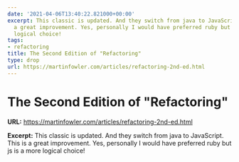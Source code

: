 ```yaml
---
date: '2021-04-06T13:40:22.821000+00:00'
excerpt: This classic is updated. And they switch from java to JavaScript. This is
  a great improvement. Yes, personally I would have preferred ruby but js is a more
  logical choice!
tags:
- refactoring
title: The Second Edition of "Refactoring"
type: drop
url: https://martinfowler.com/articles/refactoring-2nd-ed.html
---
```


# The Second Edition of "Refactoring"

**URL:** https://martinfowler.com/articles/refactoring-2nd-ed.html

**Excerpt:** This classic is updated. And they switch from java to JavaScript. This is a great improvement. Yes, personally I would have preferred ruby but js is a more logical choice!
